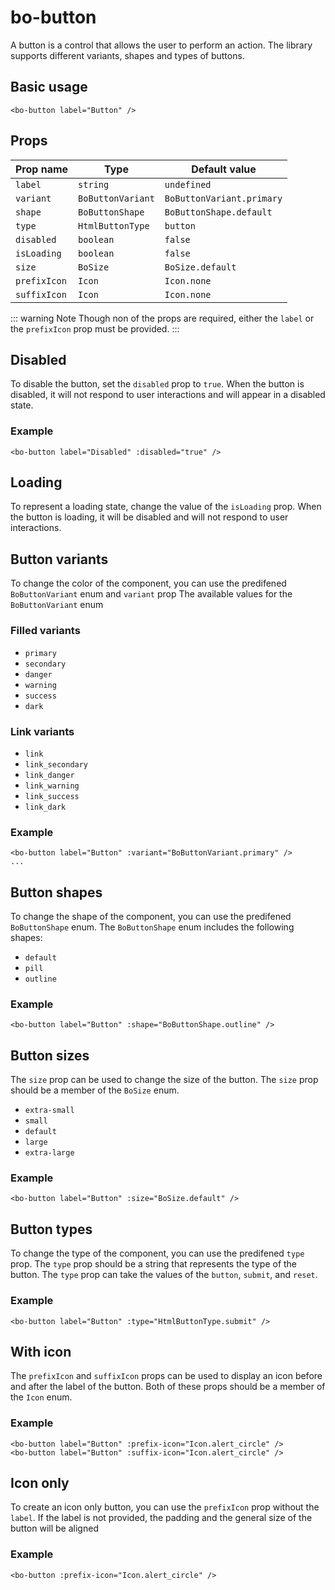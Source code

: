 <script setup>
import { BoButton } from '@/components/bo_button'
import BoButtonVariantsExample from './examples/BoButtonVariantsExample.vue'
import BoButtonShapesExample from './examples/BoButtonShapesExample.vue'
import BoButtonSizeExample from './examples/BoButtonSizeExample.vue'
import BoButtonIconVariants from './examples/BoButtonIconVariants.vue'
import BoButtonIconOnlyVariant from './examples/BoButtonIconOnlyVariant.vue'
</script>

# bo-button

A button is a control that allows the user to perform an action. The library supports different variants, shapes and types of buttons.

<bo-button label="Button" />

## Basic usage

```vue
<bo-button label="Button" />
```

## Props

| Prop name    | Type              | Default value             |
| ------------ | ----------------- | ------------------------- |
| `label`      | `string`          | `undefined`               |
| `variant`    | `BoButtonVariant` | `BoButtonVariant.primary` |
| `shape`      | `BoButtonShape`   | `BoButtonShape.default`   |
| `type`       | `HtmlButtonType`  | `button`                  |
| `disabled`   | `boolean`         | `false`                   |
| `isLoading`  | `boolean`         | `false`                   |
| `size`       | `BoSize`          | `BoSize.default`          |
| `prefixIcon` | `Icon`            | `Icon.none`               |
| `suffixIcon` | `Icon`            | `Icon.none`               |

::: warning Note
Though non of the props are required, either the `label` or the `prefixIcon` prop must be provided.
:::

## Disabled

To disable the button, set the `disabled` prop to `true`. When the button is disabled, it will not respond to user interactions and will appear in a disabled state.

### Example

<div class="mt-4"> 
	<bo-button label="Disabled" :disabled="true" />
</div>

```vue
<bo-button label="Disabled" :disabled="true" />
```

## Loading

To represent a loading state, change the value of the `isLoading` prop. When the button is loading, it will be disabled and will not respond to user interactions.

<bo-button label="Loading" :isLoading="true" />

## Button variants

To change the color of the component, you can use the predifened `BoButtonVariant` enum and `variant` prop The available values for the `BoButtonVariant` enum

### Filled variants

- `primary`
- `secondary`
- `danger`
- `warning`
- `success`
- `dark`

### Link variants

- `link`
- `link_secondary`
- `link_danger`
- `link_warning`
- `link_success`
- `link_dark`

<bo-button-variants-example />

### Example

```vue
<bo-button label="Button" :variant="BoButtonVariant.primary" />
...
```

## Button shapes

To change the shape of the component, you can use the predifened `BoButtonShape` enum. The `BoButtonShape` enum includes the following shapes:

- `default`
- `pill`
- `outline`

<bo-button-shapes-example />

### Example

```vue
<bo-button label="Button" :shape="BoButtonShape.outline" />
```

## Button sizes

The `size` prop can be used to change the size of the button. The `size` prop should be a member of the `BoSize` enum.

- `extra-small`
- `small`
- `default`
- `large`
- `extra-large`

<bo-button-size-example />

### Example

```vue
<bo-button label="Button" :size="BoSize.default" />
```

## Button types

To change the type of the component, you can use the predifened `type` prop. The `type` prop should be a string that represents the type of the button. The `type` prop can take the values of the `button`, `submit`, and `reset`.

### Example

```vue
<bo-button label="Button" :type="HtmlButtonType.submit" />
```

## With icon

The `prefixIcon` and `suffixIcon` props can be used to display an icon before and after the label of the button.
Both of these props should be a member of the `Icon` enum.

<bo-button-icon-variants />

### Example

```vue
<bo-button label="Button" :prefix-icon="Icon.alert_circle" />
<bo-button label="Button" :suffix-icon="Icon.alert_circle" />
```

## Icon only

To create an icon only button, you can use the `prefixIcon` prop without the `label`. If the label is not provided, the padding and the general size of the button will be aligned

<bo-button-icon-only-variant />

### Example

```vue
<bo-button :prefix-icon="Icon.alert_circle" />
```
